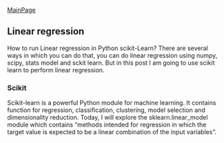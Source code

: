 [MainPage](../../../README.md)


## Linear regression 
How to run Linear regression in Python scikit-Learn?
There are several ways in which you can do that, you can do linear regression using numpy, scipy, stats model and sckit learn. But in this post I am going to use scikit learn to perform linear regression.
### Scikit 
Scikit-learn is a powerful Python module for machine learning. It contains function for regression, classification, clustering, model selection and dimensionality reduction. Today, I will explore the sklearn.linear_model module which contains “methods intended for regression in which the target value is expected to be a linear combination of the input variables”.